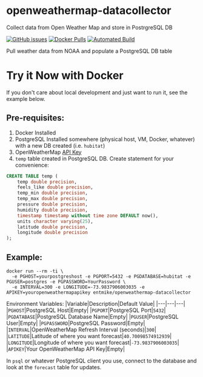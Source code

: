 # openweathermap-datacollector
Collect data from Open Weather Map and store in PostrgreSQL DB

[![GitHub issues](https://img.shields.io/github/issues/entmike/openweathermap-datacollector.svg)](https://github.com/entmike/openweathermap-datacollector/issues)
[![Docker Pulls](https://img.shields.io/docker/pulls/entmike/openweathermap-datacollector.svg)](https://hub.docker.com/r/entmike/openweathermap-datacollector/)
[![Automated Build](https://img.shields.io/docker/cloud/automated/entmike/openweathermap-datacollector.svg)](https://hub.docker.com/r/entmike/openweathermap-datacollector/)

Pull weather data from NOAA and populate a PostgreSQL DB table

# Try it Now with Docker
If you don't care about local development and just want to run it, see the example below.

## Pre-requisites:

1. Docker Installed
2. PostgreSQL Installed somewhere (physical host, VM, Docker, whatever) with a new DB created (i.e. `hubitat`)
3. OpenWeatherMap [API Key](https://openweathermap.org/api)
3. `temp` table created in PostgreSQL DB.  Create statement for your convenience:
```sql
CREATE TABLE temp (
    temp double precision,
    feels_like double precision,
    temp_min double precision,
    temp_max double precision,
    pressure double precision,
    humidity double precision,
    timestamp timestamp without time zone DEFAULT now(),
    units character varying(25),
    latitude double precision,
    longitude double precision
);
```

## Example:
```
docker run --rm -ti \
  -e PGHOST=yourpostgreshost -e PGPORT=5432 -e PGDATABASE=hubitat -e PGUSER=postgres -e PGPASSWORD=YourPassword \
  -e INTERVAL=300 -e LONGITUDE=-73.9837906003035 -e APIKEY=youropenweathermapapikey entmike/openweathermap-datacollector
```

Environment Variables:
|Variable|Description|Default Value|
|---|---|---|
|`PGHOST`|PostgreSQL Host|Empty|
|`PGPORT`|PostgreSQL Port|`5432`|
|`PGDATABASE`|PostgreSQL Database Name|Empty|
|`PGUSER`|PostgreSQL User|Empty|
|`PGPASSWORD`|PostgreSQL Password|Empty|
|`INTERVAL`|OpenWeatherMap Refresh Interval (seconds)|`300`|
|`LATITUDE`|Latitude of where you want forecast|`40.70098574912939`|
|`LONGITUDE`|Longitude of where you want forecast|`-73.9837906003035`|
|`APIKEY`|Your OpenWeatherMap API Key|Empty|

In `psql` or whatever PostgreSQL client you use, connect to the database and look at the `forecast` table for updates.
